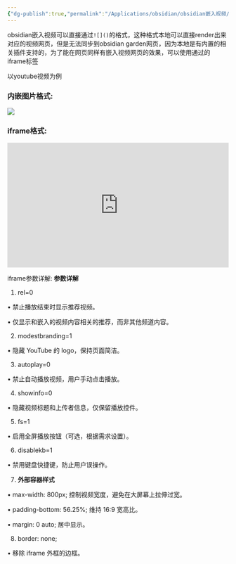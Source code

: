 ```yaml
---
{"dg-publish":true,"permalink":"/Applications/obsidian/obsidian嵌入视频/","noteIcon":"3"}
---
```


obsidian嵌入视频可以直接通过`![]()`的格式，这种格式本地可以直接render出来对应的视频网页，但是无法同步到obsidian garden网页，因为本地是有内置的相关插件支持的，为了能在网页同样有嵌入视频网页的效果，可以使用通过的iframe标签

以youtube视频为例
### 内嵌图片格式:
![](https://www.youtube.com/watch?v=wjZofJX0v4M)

### iframe格式:

<div style="position: relative; width: 100%; max-width: 800px; height: 0; padding-bottom: 56.25%; margin: 0 auto;">
    <iframe 
        src="https://www.youtube.com/embed/wjZofJX0v4M?rel=0&modestbranding=1&autoplay=0&showinfo=0&fs=1&disablekb=1" 
        style="position: absolute; top: 0; left: 0; width: 100%; height: 100%; border: none;" 
        allow="accelerometer; autoplay; clipboard-write; encrypted-media; gyroscope; picture-in-picture" 
        allowfullscreen>
    </iframe>
</div>

iframe参数详解:
**参数详解**

1. rel=0

• 禁止播放结束时显示推荐视频。

• 仅显示和嵌入的视频内容相关的推荐，而非其他频道内容。

2. modestbranding=1

• 隐藏 YouTube 的 logo，保持页面简洁。

3. autoplay=0

• 禁止自动播放视频，用户手动点击播放。

4. showinfo=0

• 隐藏视频标题和上传者信息，仅保留播放控件。

5. fs=1

• 启用全屏播放按钮（可选，根据需求设置）。

6. disablekb=1

• 禁用键盘快捷键，防止用户误操作。

7. **外部容器样式**

• max-width: 800px; 控制视频宽度，避免在大屏幕上拉伸过宽。

• padding-bottom: 56.25%; 维持 16:9 宽高比。

• margin: 0 auto; 居中显示。

8. border: none;

• 移除 iframe 外框的边框。